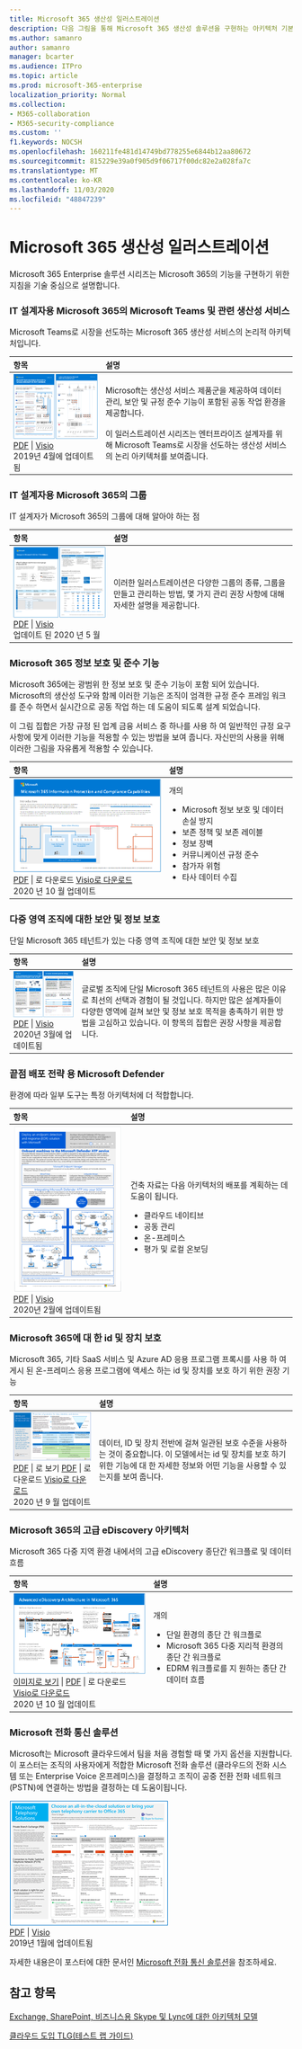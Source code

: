 ```yaml
---
title: Microsoft 365 생산성 일러스트레이션
description: 다음 그림을 통해 Microsoft 365 생산성 솔루션을 구현하는 아키텍처 기본을 이해할 수 있습니다.
ms.author: samanro
author: samanro
manager: bcarter
ms.audience: ITPro
ms.topic: article
ms.prod: microsoft-365-enterprise
localization_priority: Normal
ms.collection:
- M365-collaboration
- M365-security-compliance
ms.custom: ''
f1.keywords: NOCSH
ms.openlocfilehash: 160211fe481d14749bd778255e6844b12aa80672
ms.sourcegitcommit: 815229e39a0f905d9f06717f00dc82e2a028fa7c
ms.translationtype: MT
ms.contentlocale: ko-KR
ms.lasthandoff: 11/03/2020
ms.locfileid: "48847239"
---
```

# <a name="microsoft-365-productivity-illustrations"></a>Microsoft 365 생산성 일러스트레이션

Microsoft 365 Enterprise 솔루션 시리즈는 Microsoft 365의 기능을 구현하기 위한 지침을 기술 중심으로 설명합니다.

### <a name="microsoft-teams-and-related-productivity-services-in-microsoft-365-for-it-architects"></a>IT 설계자용 Microsoft 365의 Microsoft Teams 및 관련 생산성 서비스
Microsoft Teams로 시장을 선도하는 Microsoft 365 생산성 서비스의 논리적 아키텍처입니다.

| 항목 | 설명 |
|:-----|:-----|
|[![Teams 논리 아키텍처 포스터의 축소판 그림 이미지](../downloads/msft-teams-logical-architecture-thumb.png)](https://github.com/MicrosoftDocs/microsoft-365-docs/raw/public/microsoft-365/downloads/msft-m365-teams-logical-architecture.pdf) <br/> [PDF](https://github.com/MicrosoftDocs/microsoft-365-docs/raw/public/microsoft-365/downloads/msft-m365-teams-logical-architecture.pdf) \| [Visio](https://github.com/MicrosoftDocs/OfficeDocs-Enterprise/raw/live/Enterprise/downloads/msft-m365-teams-logical-architecture.vsdx)  <br>2019년 4월에 업데이트됨   |Microsoft는 생산성 서비스 제품군을 제공하여 데이터 관리, 보안 및 규정 준수 기능이 포함된 공동 작업 환경을 제공합니다. <br/> <br/>이 일러스트레이션 시리즈는 엔터프라이즈 설계자를 위해 Microsoft Teams로 시장을 선도하는 생산성 서비스의 논리 아키텍처를 보여줍니다.|


### <a name="groups-in-microsoft-365-for-it-architects"></a>IT 설계자용 Microsoft 365의 그룹
IT 설계자가 Microsoft 365의 그룹에 대해 알아야 하는 점

| 항목 | 설명 |
|:-----|:-----|
|[![그룹 인포그래픽용 축소판 이미지](../downloads/msft-m365-groups-architecture-thumb.png)](https://github.com/MicrosoftDocs/microsoft-365-docs/raw/public/microsoft-365/downloads/msft-m365-groups.pdf) <br/> [PDF](https://github.com/MicrosoftDocs/microsoft-365-docs/raw/public/microsoft-365/downloads/msft-m365-groups.pdf) \| [Visio](https://github.com/MicrosoftDocs/OfficeDocs-Enterprise/raw/live/Enterprise/downloads/msft-m365-groups.vsdx) <br> 업데이트 된 2020 년 5 월|이러한 일러스트레이션은 다양한 그룹의 종류, 그룹을 만들고 관리하는 방법, 몇 가지 관리 권장 사항에 대해 자세한 설명을 제공합니다.|

### <a name="microsoft-365-information-protection-and-compliance-capabilities"></a>Microsoft 365 정보 보호 및 준수 기능

Microsoft 365에는 광범위 한 정보 보호 및 준수 기능이 포함 되어 있습니다. Microsoft의 생산성 도구와 함께 이러한 기능은 조직이 엄격한 규정 준수 프레임 워크를 준수 하면서 실시간으로 공동 작업 하는 데 도움이 되도록 설계 되었습니다. 

이 그림 집합은 가장 규정 된 업계 금융 서비스 중 하나를 사용 하 여 일반적인 규정 요구 사항에 맞게 이러한 기능을 적용할 수 있는 방법을 보여 줍니다. 자신만의 사용을 위해 이러한 그림을 자유롭게 적용할 수 있습니다. 


| 항목 | 설명 |
|:-----|:-----|
|[![모델 포스터: Microsoft 365 정보 보호 및 준수 기능](../media/solutions-architecture-center/m365-compliance-illustrations-thumb.png)](https://download.microsoft.com/download/3/a/6/3a6ab1a3-feb0-4ee2-8e77-62415a772e53/m365-compliance-illustrations.pdf) <br/> [PDF](https://download.microsoft.com/download/3/a/6/3a6ab1a3-feb0-4ee2-8e77-62415a772e53/m365-compliance-illustrations.pdf) \| 로 다운로드 [Visio로 다운로드](https://download.microsoft.com/download/3/a/6/3a6ab1a3-feb0-4ee2-8e77-62415a772e53/m365-compliance-illustrations.vsdx)   <br/> 2020 년 10 월 업데이트|개의 <ul><li>  Microsoft 정보 보호 및 데이터 손실 방지</li><li>보존 정책 및 보존 레이블 </li><li>정보 장벽</li><li>커뮤니케이션 규정 준수</li><li>참가자 위험</li><li>타사 데이터 수집</li>|


### <a name="security-and-information-protection-for-multi-region-organizations"></a>다중 영역 조직에 대한 보안 및 정보 보호
단일 Microsoft 365 테넌트가 있는 다중 영역 조직에 대한 보안 및 정보 보호

| 항목 | 설명 |
|:-----|:-----|
|[![다중 영역 인포그래픽의 축소판 이미지](../media/solutions-architecture-center/multi-region-single-tenant-security-thumb.png)](https://github.com/MicrosoftDocs/microsoft-365-docs/raw/public/microsoft-365/downloads/msft-security-info-protect-multi-region.pdf) <br/> [PDF](https://github.com/MicrosoftDocs/microsoft-365-docs/raw/public/microsoft-365/downloads/msft-security-info-protect-multi-region.pdf) \| [Visio](https://github.com/MicrosoftDocs/microsoft-365-docs/raw/public/microsoft-365/downloads/msft-security-info-protect-multi-region.vsdx)<br>2020년 3월에 업데이트됨 |글로벌 조직에 단일 Microsoft 365 테넌트의 사용은 많은 이유로 최선의 선택과 경험이 될 것입니다. 하지만 많은 설계자들이 다양한 영역에 걸쳐 보안 및 정보 보호 목적을 충족하기 위한 방법을 고심하고 있습니다. 이 항목의 집합은 권장 사항을 제공합니다. |

### <a name="microsoft-defender-for-endpoint-deployment-strategy"></a>끝점 배포 전략 용 Microsoft Defender

환경에 따라 일부 도구는 특정 아키텍처에 더 적합합니다.


| 항목 | 설명 |
|:-----|:-----|
|[![끝점 배포 전략 용 Microsoft Defender에 대 한 축소판 이미지](../media/solutions-architecture-center/mdatp-deployment-strategy.png)](https://github.com/MicrosoftDocs/windows-itpro-docs/raw/public/windows/security/threat-protection/microsoft-defender-atp/downloads/mdatp-deployment-strategy.pdf)<br/> [PDF](https://github.com/MicrosoftDocs/windows-itpro-docs/raw/public/windows/security/threat-protection/microsoft-defender-atp/downloads/mdatp-deployment-strategy.pdf)  \| [Visio](https://github.com/MicrosoftDocs/windows-itpro-docs/raw/public/windows/security/threat-protection/microsoft-defender-atp/downloads/mdatp-deployment-strategy.vsdx) <br>2020년 2월에 업데이트됨| 건축 자료는 다음 아키텍처의 배포를 계획하는 데 도움이 됩니다. <ul><li> 클라우드 네이티브 </li><li> 공동 관리 </li><li> 온-프레미스</li><li>평가 및 로컬 온보딩</li>


<a name="BKMK_O365IDP"></a>
### <a name="identity-and-device-protection-for-microsoft-365"></a>Microsoft 365에 대 한 id 및 장치 보호

Microsoft 365, 기타 SaaS 서비스 및 Azure AD 응용 프로그램 프록시를 사용 하 여 게시 된 온-프레미스 응용 프로그램에 액세스 하는 id 및 장치를 보호 하기 위한 권장 기능

| 항목 | 설명 |
|:-----|:-----|
|[![모델 포스터: Microsoft 365에 대 한 Id 및 장치 보호](../media/microsoft-365-policies-configurations/O365_Identity_device_protection_thumb.png)](../downloads/MSFT_cloud_architecture_identity&device_protection.pdf) <br/>  [PDF](../downloads/MSFT_cloud_architecture_identity&device_protection.pdf) \| 로 보기 [PDF](https://github.com/MicrosoftDocs/microsoft-365-docs/raw/public/microsoft-365/downloads/MSFT_cloud_architecture_identity&device_protection.pdf) \| 로 다운로드 [Visio로 다운로드](https://github.com/MicrosoftDocs/microsoft-365-docs/raw/public/microsoft-365/downloads/MSFT_cloud_architecture_identity&device_protection.vsdx)   <br/> 2020 년 9 월 업데이트|데이터, ID 및 장치 전반에 걸쳐 일관된 보호 수준을 사용하는 것이 중요합니다. 이 모델에서는 id 및 장치를 보호 하기 위한 기능에 대 한 자세한 정보와 어떤 기능을 사용할 수 있는지를 보여 줍니다.  <br/> |
 
<a name="BKMK_ediscovery"></a>
### <a name="advanced-ediscovery-architecture-in-microsoft-365"></a>Microsoft 365의 고급 eDiscovery 아키텍처

Microsoft 365 다중 지역 환경 내에서의 고급 eDiscovery 종단간 워크플로 및 데이터 흐름 

| 항목 | 설명 |
|:-----|:-----|
|[![모델 포스터: Microsoft 365의 고급 eDiscovery 아키텍처](../media/solutions-architecture-center/ediscovery-poster-thumb.png)](../media/solutions-architecture-center/m365-advanced-ediscovery-architecture.png) <br/> [이미지로 보기](../media/solutions-architecture-center/m365-advanced-ediscovery-architecture.png) \| [PDF](https://download.microsoft.com/download/d/1/c/d1ce536d-9bcf-4d31-b75b-fcf0dc560665/m365-advanced-ediscovery-architecture.pdf) \| 로 다운로드 [Visio로 다운로드](https://download.microsoft.com/download/d/1/c/d1ce536d-9bcf-4d31-b75b-fcf0dc560665/m365-advanced-ediscovery-architecture.vsdx)   <br/> 2020 년 10 월 업데이트|개의 <ul><li>  단일 환경의 종단 간 워크플로</li><li>Microsoft 365 다중 지리적 환경의 종단 간 워크플로 </li><li>EDRM 워크플로를 지 원하는 종단 간 데이터 흐름</li> |
  
<!--

<a name="BKMK_O365fileprotect"></a>
### File protection solutions in Office 365

Recommended capabilities for protecting files in Office 365 based on three different sensitivity levels.
  
| Item | Description |
|:-----|:-----|
|[![Thumbnail for File Protection Solutions in Office 365 mini poster set](media/24be68b5-d852-4fdb-94ad-94491a19edd8.png)          ](https://www.microsoft.com/download/details.aspx?id=55523) <br/> [PDF](https://go.microsoft.com/fwlink/?linkid=2004320)  \| [Visio](https://download.microsoft.com/download/7/8/9/789645A5-BD10-4541-BC33-F8D1EFF5E911/MSFT_cloud_architecture_O365%20file%20protection.vsdx) <br/> |It's important to use consistent levels of protection across your data, identities, and devices. This document shows you which capabilities are comparable with more information on capabilities to protect files in Office 365.  <br/> |
   

### Office 365 Information Protection for GDPR

Prescriptive recommendations for discovering, classifying, protecting, and monitoring personal data. This solution uses General Data Protection Regulation (GDPR) as an example, but you can apply the same process to achieve compliance with many other regulations.

| Item | Description |
|:-----|:-----|
|![Thumbnail for Office 365 Information Protection for GDPR](media/o365infoprotectforgdpr-thumb.png)  <br/> [PDF](https://download.microsoft.com/download/E/C/D/ECD5A339-EF10-4420-B3A9-99098884D716/MSFT_Cloud_architecture_information%20protection%20for%20GDPR.pdf) \| [Visio](https://download.microsoft.com/download/E/C/D/ECD5A339-EF10-4420-B3A9-99098884D716/MSFT_Cloud_architecture_information%20protection%20for%20GDPR.vsdx)    |To see this content in article format, see [Office 365 Information Protection for GDPR](https://docs.microsoft.com/Office365/SecurityCompliance/office-365-information-protection-for-gdpr).      |

### Microsoft Security Guidance for Political Campaigns, Nonprofits, and Other Agile Organizations 

This guidance describes how to implement a secure cloud environment. The solution guidance can be used by any organization. It includes extra help for agile organizations with BYOD access and guest accounts. You can use this guidance as a starting-point for designing your own environment.


| Item | Description |
|:-----|:-----|
|**Microsoft Security Guidance for Political Campaigns** <br/> [![Thumb nail for mini poster set.](media/d370ce28-ca40-4930-9a2c-907312aa06c8.png)          ](https://download.microsoft.com/download/B/4/D/B4D520C3-4D0C-4B4D-BFB9-09F0651C2775/MSFT_Cloud_architecture_security%20for%20political%20campaigns.pdf) <br/> [PDF](https://download.microsoft.com/download/B/4/D/B4D520C3-4D0C-4B4D-BFB9-09F0651C2775/MSFT_Cloud_architecture_security%20for%20political%20campaigns.pdf)  \| [Visio](https://download.microsoft.com/download/B/4/D/B4D520C3-4D0C-4B4D-BFB9-09F0651C2775/MSFT_Cloud_architecture_security%20for%20political%20campaigns.vsdx) <br/> |This guidance uses a political campaign organization as an example. Use this guidance as a starting point for any environment.  <br/> |
|**Microsoft Security Guidance for Nonprofits** <br/> [![Thumnail image for downloadable file](media/e4784889-1c69-4067-9a8f-31d31d1eceea.png)          ](https://download.microsoft.com/download/9/4/3/94389612-C679-4061-8DF2-D9A15D72B65F/Microsoft_Cloud%20Architecture_Security%20for%20Nonprofits.pdf) <br/> [PDF](https://download.microsoft.com/download/9/4/3/94389612-C679-4061-8DF2-D9A15D72B65F/Microsoft_Cloud%20Architecture_Security%20for%20Nonprofits.pdf)  \| [Visio](https://download.microsoft.com/download/9/4/3/94389612-C679-4061-8DF2-D9A15D72B65F/Microsoft_Cloud%20Architecture_Security%20for%20Nonprofits.vsdx) <br/> |This guide is slightly revised for nonprofit organizations. For example, it references Office 365 Nonprofit plans. The technical guidance is the same as the political campaign solution guide.  <br/> |

This guidance includes Test Lab Guides. For more information, see [Microsoft Security Guidance for Political Campaigns, Nonprofits, and Other Agile Organizations](https://docs.microsoft.com/Office365/SecurityCompliance/microsoft-security-guidance-for-political-campaigns-nonprofits-and-other-agile-o).

-->

### <a name="microsoft-telephony-solutions"></a>Microsoft 전화 통신 솔루션

Microsoft는 Microsoft 클라우드에서 팀을 처음 경험할 때 몇 가지 옵션을 지원합니다. 이 포스터는 조직의 사용자에게 적합한 Microsoft 전화 솔루션 (클라우드의 전화 시스템 또는 Enterprise Voice 온프레미스)을 결정하고 조직이 공중 전환 전화 네트워크(PSTN)에 연결하는 방법을 결정하는 데 도움이됩니다.


[![Microsoft 전화 통신 솔루션 포스터 간략 설명](../media/solutions-architecture-center/microsoft-telephony-solutions-thumb.png)](https://github.com/MicrosoftDocs/OfficeDocs-SkypeForBusiness/raw/live/Teams/downloads/telephony-solutions/microsoft-telephony-solutions-12-19.pdf) <br/>
[PDF](https://github.com/MicrosoftDocs/OfficeDocs-SkypeForBusiness/raw/live/Teams/downloads/telephony-solutions/microsoft-telephony-solutions-12-19.pdf) | [Visio](https://github.com/MicrosoftDocs/OfficeDocs-SkypeForBusiness/raw/live/Teams/downloads/telephony-solutions/microsoft-telephony-solutions-12-18.vsdx) <br>
2019년 1월에 업데이트됨

자세한 내용은이 포스터에 대한 문서인 [Microsoft 전화 통신 솔루션](https://docs.microsoft.com/SkypeForBusiness/hybrid/msft-telephony-solutions)을 참조하세요.
  
  
## <a name="see-also"></a>참고 항목

[Exchange, SharePoint, 비즈니스용 Skype 및 Lync에 대한 아키텍처 모델](https://docs.microsoft.com/microsoft-365/enterprise/architectural-models-for-sharepoint-exchange-skype-for-business-and-lync)
  
[클라우드 도입 TLG(테스트 랩 가이드)](https://docs.microsoft.com/microsoft-365/enterprise/cloud-adoption-test-lab-guides-tlgs)

